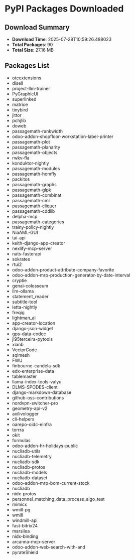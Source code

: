 # PyPI Packages Downloaded

## Download Summary
- **Download Time**: 2025-07-28T10:59:26.488023
- **Total Packages**: 90
- **Total Size**: 27.16 MB

## Packages List
- otcextensions
- disell
- project-llm-trainer
- PyGraphicUI
- superlinked
- matrice
- tinybird
- jittor
- pchjlib
- doweb
- passagemath-rankwidth
- odoo-addon-shopfloor-workstation-label-printer
- passagemath-plot
- passagemath-planarity
- passagemath-objects
- rwkv-fla
- konduktor-nightly
- passagemath-modules
- passagemath-homfly
- packitos
- passagemath-graphs
- passagemath-glpk
- passagemath-combinat
- passagemath-cmr
- passagemath-cliquer
- passagemath-cddlib
- delpha-mcp
- passagemath-categories
- trainy-policy-nightly
- NiaAML-GUI
- tai-api
- keith-django-app-creator
- nexlify-mcp-server
- nats-fasterapi
- sokrates
- rtui2
- odoo-addon-product-attribute-company-favorite
- odoo-addon-mrp-production-generator-by-date-interval
- cryptie
- genai-colosseum
- llm-ollama
- statement_reader
- subtitle-tool
- letta-nightly
- freqig
- lightman_ai
- app-creator-location
- django-json-widget
- gps-data-codec
- jl95terceira-pytools
- xianb
- VectorCode
- sqlmesh
- FWU
- finbourne-candela-sdk
- edx-enterprise-data
- tablemaster
- llama-index-tools-valyu
- DLMS-SPODES-client
- django-markdown-database
- github-oss-contributions
- nordvpn-switcher-pro
- geometry-api-v2
- axilivologger
- cli-helpers
- oarepo-oidc-einfra
- torrra
- okit
- formulas
- odoo-addon-hr-holidays-public
- nucliadb-utils
- nucliadb-telemetry
- nucliadb-sdk
- nucliadb-protos
- nucliadb-models
- nucliadb-dataset
- odoo-addon-mrp-bom-current-stock
- nucliadb
- nidx-protos
- personnel_matching_data_process_algo_test
- mimicx
- wmill-pg
- wmill
- windmill-api
- fast-bitrix24
- marsilea
- nidx-binding
- arcanna-mcp-server
- odoo-addon-web-search-with-and
- pyrateShield
